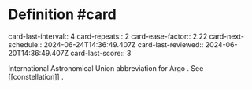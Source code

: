 # Definition #card
card-last-interval:: 4
card-repeats:: 2
card-ease-factor:: 2.22
card-next-schedule:: 2024-06-24T14:36:49.407Z
card-last-reviewed:: 2024-06-20T14:36:49.407Z
card-last-score:: 3

International Astronomical Union abbreviation for Argo . See [[constellation]] .